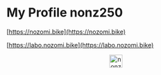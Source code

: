 # My Profile nonz250

[https://nozomi.bike](https://nozomi.bike)

[https://labo.nozomi.bike](https://labo.nozomi.bike)

<p align="center">
<a href="https://twitter.com/nonz250" target="blank"><img align="center" src="https://cdn.jsdelivr.net/npm/simple-icons@3.0.1/icons/twitter.svg" alt="nonz250" height="30" width="30" /></a>
</p>
